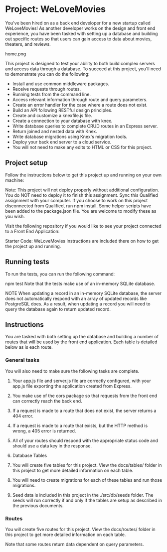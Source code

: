 # Project: WeLoveMovies
You've been hired on as a back end developer for a new startup called WeLoveMovies! As another developer works on the design and front end experience, you have been tasked with setting up a database and building out specific routes so that users can gain access to data about movies, theaters, and reviews.

home.png

This project is designed to test your ability to both build complex servers and access data through a database. To succeed at this project, you'll need to demonstrate you can do the following:

- Install and use common middleware packages.
- Receive requests through routes.
- Running tests from the command line.
- Access relevant information through route and query parameters.
- Create an error handler for the case where a route does not exist.
- Build an API following RESTful design principles.
- Create and customize a knexfile.js file.
- Create a connection to your database with knex.
- Write database queries to complete CRUD routes in an Express server.
- Return joined and nested data with Knex.
- Write database migrations using Knex's migration tools.
- Deploy your back end server to a cloud service.
- You will not need to make any edits to HTML or CSS for this project.

## Project setup
Follow the instructions below to get this project up and running on your own machine:

Note: This project will not deploy properly without additional configuration. You do NOT need to deploy it to finish this assignment.
Sync this Qualified assignment with your computer.
If you choose to work on this project disconnected from Qualified, run npm install.
Some helper scripts have been added to the package.json file. You are welcome to modify these as you wish.

Visit the following repository if you would like to see your project connected to a Front End Application:

Starter Code: WeLoveMovies
Instructions are included there on how to get the project up and running.

## Running tests
To run the tests, you can run the following command:

npm test
Note that the tests make use of an in-memory SQLite database.

NOTE When updating a record in an in-memory SQLite database, the server does not automatically respond with an array of updated records like PostgreSQL does. As a result, when updating a record you will need to query the database again to return updated record.

## Instructions
You are tasked with both setting up the database and building a number of routes that will be used by the front end application. Each table is detailed below as is each route.

### General tasks
You will also need to make sure the following tasks are complete.

1. Your app.js file and server.js file are correctly configured, with your app.js file exporting the application created from Express.
2. You make use of the cors package so that requests from the front end can correctly reach the back end.
3. If a request is made to a route that does not exist, the server returns a 404 error.
4. If a request is made to a route that exists, but the HTTP method is wrong, a 405 error is returned.
5. All of your routes should respond with the appropriate status code and should use a data key in the response.
6. Database Tables
7. You will create five tables for this project. View the docs/tables/ folder in this project to get more detailed information on each table.

8. You will need to create migrations for each of these tables and run those migrations.

9. Seed data is included in this project in the ./src/db/seeds folder. The seeds will run correctly if and only if the tables are setup as described in the previous documents.

### Routes
You will create five routes for this project. View the docs/routes/ folder in this project to get more detailed information on each table.

Note that some routes return data dependent on query parameters.

